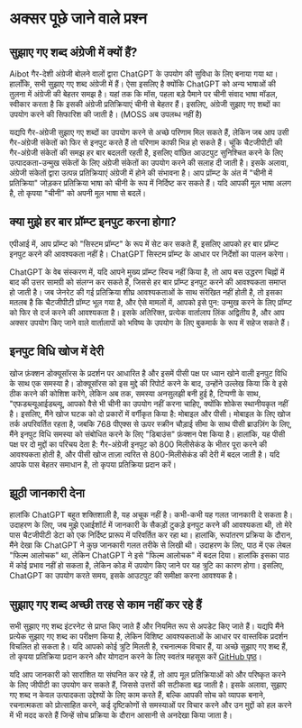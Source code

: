 # अक्सर पूछे जाने वाले प्रश्न

## सुझाए गए शब्द अंग्रेजी में क्यों हैं?

Aibot गैर-देशी अंग्रेजी बोलने वालों द्वारा ChatGPT के उपयोग की सुविधा के लिए बनाया गया था। हालाँकि, सभी सुझाए गए शब्द अंग्रेजी में हैं। ऐसा इसलिए है क्योंकि ChatGPT को अन्य भाषाओं की तुलना में अंग्रेजी की बेहतर समझ है। यहां तक कि मॉस, पहला बड़े पैमाने पर चीनी संवाद भाषा मॉडल, स्वीकार करता है कि इसकी अंग्रेजी प्रतिक्रियाएं चीनी से बेहतर हैं। इसलिए, अंग्रेजी सुझाए गए शब्दों का उपयोग करने की सिफारिश की जाती है। (MOSS अब उपलब्ध नहीं है)

यद्यपि गैर-अंग्रेजी सुझाए गए शब्दों का उपयोग करने से अच्छे परिणाम मिल सकते हैं, लेकिन जब आप उसी गैर-अंग्रेजी संकेतों को फिर से इनपुट करते हैं तो परिणाम काफी भिन्न हो सकते हैं। चूंकि चैटजीपीटी की गैर-अंग्रेजी संकेतों की समझ हर बार बदलती रहती है, इसलिए वांछित आउटपुट सुनिश्चित करने के लिए उत्पादकता-उन्मुख संकेतों के लिए अंग्रेजी संकेतों का उपयोग करने की सलाह दी जाती है। इसके अलावा, अंग्रेजी संकेतों द्वारा उत्पन्न प्रतिक्रियाएं अंग्रेजी में होने की संभावना है। आप प्रॉम्प्ट के अंत में "चीनी में प्रतिक्रिया" जोड़कर प्रतिक्रिया भाषा को चीनी के रूप में निर्दिष्ट कर सकते हैं। यदि आपकी मूल भाषा अलग है, तो कृपया "चीनी" को अपनी मूल भाषा से बदलें।

## क्या मुझे हर बार प्रॉम्प्ट इनपुट करना होगा?

एपीआई में, आप प्रॉम्प्ट को "सिस्टम प्रॉम्प्ट" के रूप में सेट कर सकते हैं, इसलिए आपको हर बार प्रॉम्प्ट इनपुट करने की आवश्यकता नहीं है। ChatGPT सिस्टम प्रॉम्प्ट के आधार पर निर्देशों का पालन करेगा।

ChatGPT के वेब संस्करण में, यदि आपने मुख्य प्रॉम्प्ट स्विच नहीं किया है, तो आप बस उद्धरण चिह्नों में बाद की उत्तर सामग्री को संलग्न कर सकते हैं, जिससे हर बार प्रॉम्प्ट इनपुट करने की आवश्यकता समाप्त हो जाती है। जब जेनरेट की गई प्रतिक्रिया शीघ्र आवश्यकताओं के साथ संरेखित नहीं होती है, तो इसका मतलब है कि चैटजीपीटी प्रॉम्प्ट भूल गया है, और ऐसे मामलों में, आपको इसे पुन: उन्मुख करने के लिए प्रॉम्प्ट को फिर से दर्ज करने की आवश्यकता है। इसके अतिरिक्त, प्रत्येक वार्तालाप लिंक अद्वितीय है, और आप अक्सर उपयोग किए जाने वाले वार्तालापों को भविष्य के उपयोग के लिए बुकमार्क के रूप में सहेज सकते हैं।

## इनपुट विधि खोज में देरी

खोज फ़ंक्शन डोक्यूसॉरस के प्रदर्शन पर आधारित है और इसमें पीसी पक्ष पर ध्यान खोने वाली इनपुट विधि के साथ एक समस्या है। डोक्यूसॉरस को इस मुद्दे की रिपोर्ट करने के बाद, उन्होंने उल्लेख किया कि वे इसे ठीक करने की कोशिश करेंगे, लेकिन अब तक, समस्या अनसुलझी बनी हुई है, टिप्पणी के साथ, "एफडब्ल्यूआईडब्ल्यू, आपको वैसे भी चीनी का उपयोग नहीं करना चाहिए, क्योंकि शोकेस स्थानीयकृत नहीं है। इसलिए, मैंने खोज घटक को दो प्रकारों में वर्गीकृत किया है: मोबाइल और पीसी। मोबाइल के लिए खोज तर्क अपरिवर्तित रहता है, जबकि 768 पीएक्स से ऊपर स्क्रीन चौड़ाई सीमा के साथ पीसी ब्राउज़िंग के लिए, मैंने इनपुट विधि समस्या को संबोधित करने के लिए "डिबाउंस" फ़ंक्शन पेश किया है। हालांकि, यह पीसी पक्ष पर दो मुद्दों का परिचय देता है: गैर-अंग्रेजी इनपुट को 800 मिलीसेकंड के भीतर पूरा करने की आवश्यकता होती है, और पीसी खोज ताज़ा त्वरित से 800-मिलीसेकंड की देरी में बदल जाती है। यदि आपके पास बेहतर समाधान है, तो कृपया प्रतिक्रिया प्रदान करें।

## झूठी जानकारी देना

हालांकि ChatGPT बहुत शक्तिशाली है, यह अचूक नहीं है। कभी-कभी यह गलत जानकारी दे सकता है। उदाहरण के लिए, जब मुझे एआईशॉर्ट में जानकारी के सैकड़ों टुकड़े इनपुट करने की आवश्यकता थी, तो मेरे पास चैटजीपीटी डेटा को एक निर्दिष्ट प्रारूप में परिवर्तित कर रहा था। हालांकि, रूपांतरण प्रक्रिया के दौरान, मैंने देखा कि ChatGPT ने कुछ जानकारी गलत तरीके से लिखी थी। उदाहरण के लिए, पाठ में एक लेबल "फिल्म आलोचक" था, लेकिन ChatGPT ने इसे "फिल्म आलोचक" में बदल दिया। हालांकि इसका पाठ में कोई प्रभाव नहीं हो सकता है, लेकिन कोड में उपयोग किए जाने पर यह त्रुटि का कारण होगा। इसलिए, ChatGPT का उपयोग करते समय, इसके आउटपुट की समीक्षा करना आवश्यक है।

## सुझाए गए शब्द अच्छी तरह से काम नहीं कर रहे हैं

सभी सुझाए गए शब्द इंटरनेट से प्राप्त किए जाते हैं और नियमित रूप से अपडेट किए जाते हैं। यद्यपि मैंने प्रत्येक सुझाए गए शब्द का परीक्षण किया है, लेकिन विशिष्ट आवश्यकताओं के आधार पर वास्तविक प्रदर्शन विचलित हो सकता है। यदि आपको कोई त्रुटि मिलती है, रचनात्मक विचार हैं, या अच्छे सुझाए गए शब्द हैं, तो कृपया प्रतिक्रिया प्रदान करने और योगदान करने के लिए स्वतंत्र महसूस करें [GitHub पृष्ठ](https://github.com/rockbenben/ChatGPT-Shortcut/discussions/11)।

यदि आप जानकारी को सारांशित या संघनित कर रहे हैं, तो आप मूल प्रतिक्रियाओं को और परिष्कृत करने के लिए जीपीटी का उपयोग कर सकते हैं, जिससे उत्तरों की सटीकता बढ़ जाती है। इसके अलावा, सुझाए गए शब्द न केवल उत्पादकता उद्देश्यों के लिए काम करते हैं, बल्कि आपकी सोच को व्यापक बनाने, रचनात्मकता को प्रोत्साहित करने, कई दृष्टिकोणों से समस्याओं पर विचार करने और उन मुद्दों को हल करने में भी मदद करते हैं जिन्हें सोच प्रक्रिया के दौरान आसानी से अनदेखा किया जाता है।
